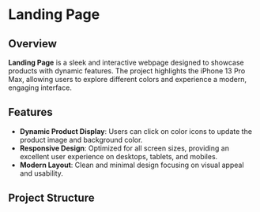 # Landing Page

## Overview
**Landing Page** is a sleek and interactive webpage designed to showcase products with dynamic features. The project highlights the iPhone 13 Pro Max, allowing users to explore different colors and experience a modern, engaging interface.

## Features
- **Dynamic Product Display**: Users can click on color icons to update the product image and background color.
- **Responsive Design**: Optimized for all screen sizes, providing an excellent user experience on desktops, tablets, and mobiles.
- **Modern Layout**: Clean and minimal design focusing on visual appeal and usability.

## Project Structure

